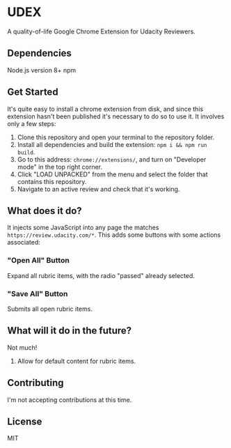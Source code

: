 # UDEX

A quality-of-life Google Chrome Extension for Udacity Reviewers.

## Dependencies

Node.js version 8+
npm

## Get Started

It's quite easy to install a chrome extension from disk, and since this extension hasn't been published it's necessary to do so to use it. It involves only a few steps:

1. Clone this repository and open your terminal to the repository folder.
1. Install all dependencies and build the extension: `npm i && npm run build`.
1. Go to this address: `chrome://extensions/`, and turn on "Developer mode" in the top right corner.
1. Click "LOAD UNPACKED" from the menu and select the folder that contains this repository.
1. Navigate to an active review and check that it's working.

## What does it do?

It injects some JavaScript into any page the matches `https://review.udacity.com/*`. This adds some buttons with some actions associated:

### "Open All" Button
Expand all rubric items, with the radio "passed" already selected.

### "Save All" Button
Submits all open rubric items.

## What will it do in the future?

Not much!

1. Allow for default content for rubric items.

## Contributing

I'm not accepting contributions at this time.

## License

MIT